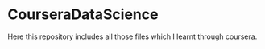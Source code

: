 # CourseraDataScience
 Here this repository includes all those files which I learnt through coursera.
